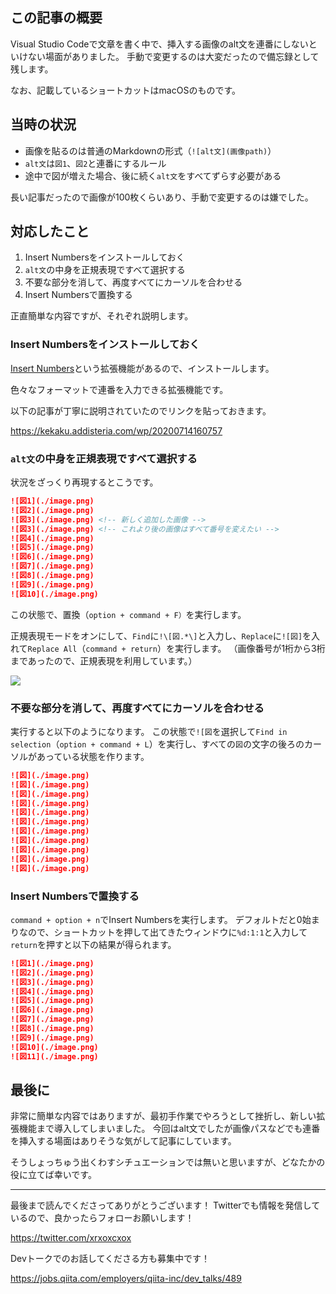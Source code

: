 <!--
title:   Visual Studio CodeでMarkdownを書いていて、大量のalt文の連番リネームが必要になったときにやったこと
tags:    VisualStudioCode,VSCode,Markdown
private: true
-->

## この記事の概要

Visual Studio Codeで文章を書く中で、挿入する画像のalt文を連番にしないといけない場面がありました。
手動で変更するのは大変だったので備忘録として残します。

なお、記載しているショートカットはmacOSのものです。

## 当時の状況

- 画像を貼るのは普通のMarkdownの形式（`![alt文](画像path)`）
- `alt文`は`図1`、`図2`と連番にするルール
- 途中で図が増えた場合、後に続く`alt文`をすべてずらす必要がある

長い記事だったので画像が100枚くらいあり、手動で変更するのは嫌でした。

## 対応したこと

1. Insert Numbersをインストールしておく
1. `alt文`の中身を正規表現ですべて選択する
1. 不要な部分を消して、再度すべてにカーソルを合わせる
2. Insert Numbersで置換する

正直簡単な内容ですが、それぞれ説明します。

### Insert Numbersをインストールしておく

[Insert Numbers](https://marketplace.visualstudio.com/items?itemName=Asuka.insertnumbers)という拡張機能があるので、インストールします。

色々なフォーマットで連番を入力できる拡張機能です。

以下の記事が丁寧に説明されていたのでリンクを貼っておきます。

https://kekaku.addisteria.com/wp/20200714160757

### `alt文`の中身を正規表現ですべて選択する

状況をざっくり再現するとこうです。

```markdown
![図1](./image.png)
![図2](./image.png)
![図3](./image.png) <!-- 新しく追加した画像 -->
![図3](./image.png) <!-- これより後の画像はすべて番号を変えたい -->
![図4](./image.png)
![図5](./image.png)
![図6](./image.png)
![図7](./image.png)
![図8](./image.png)
![図9](./image.png)
![図10](./image.png)
```

この状態で、置換（`option + command + F）`を実行します。

正規表現モードをオンにして、`Find`に`!\[図.*\]`と入力し、`Replace`に`![図]`を入れて`Replace All`（`command + return`）を実行します。
（画像番号が1桁から3桁まであったので、正規表現を利用しています。）

![](https://qiita-image-store.s3.ap-northeast-1.amazonaws.com/0/214677/b3c8274f-aaf0-ae77-aa3c-a5207f285684.png)

### 不要な部分を消して、再度すべてにカーソルを合わせる

実行すると以下のようになります。
この状態で`![図`を選択して`Find in selection`（`option + command + L`）を実行し、すべての`図`の文字の後ろのカーソルがあっている状態を作ります。

```markdown
![図](./image.png)
![図](./image.png)
![図](./image.png)
![図](./image.png)
![図](./image.png)
![図](./image.png)
![図](./image.png)
![図](./image.png)
![図](./image.png)
![図](./image.png)
![図](./image.png)
```

### Insert Numbersで置換する

`command + option + n`でInsert Numbersを実行します。
デフォルトだと0始まりなので、ショートカットを押して出てきたウィンドウに`%d:1:1`と入力して`return`を押すと以下の結果が得られます。

```markdown
![図1](./image.png)
![図2](./image.png)
![図3](./image.png)
![図4](./image.png)
![図5](./image.png)
![図6](./image.png)
![図7](./image.png)
![図8](./image.png)
![図9](./image.png)
![図10](./image.png)
![図11](./image.png)
```

## 最後に

非常に簡単な内容ではありますが、最初手作業でやろうとして挫折し、新しい拡張機能まで導入してしまいました。
今回はalt文でしたが画像パスなどでも連番を挿入する場面はありそうな気がして記事にしています。

そうしょっちゅう出くわすシチュエーションでは無いと思いますが、どなたかの役に立てば幸いです。

---

最後まで読んでくださってありがとうございます！
Twitterでも情報を発信しているので、良かったらフォローお願いします！

https://twitter.com/xrxoxcxox

Devトークでのお話してくださる方も募集中です！

https://jobs.qiita.com/employers/qiita-inc/dev_talks/489
